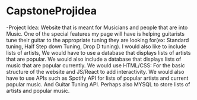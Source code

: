 # CapstoneProjidea

-Project Idea: Website that is meant for Musicians and people that are into Music.
One of the special features my page will have is helping guitarists tune their guitar to the appropriate tuning they are
looking for(ex: Standard tuning, Half Step down Tuning, Drop D tuning).
I would also like to include lists of artists, We would have to use a database that displays lists of artists that are popular.
We would also include a database that displays lists of music that are popular currently. We would use HTML/CSS: For the basic structure of the website and JS/React to add interactivity. We would also have to use APIs such as Spotify API for lists of popular artists and current popular music. And Guitar Tuning API. Perhaps also MYSQL to store lists of artists and popular music.
